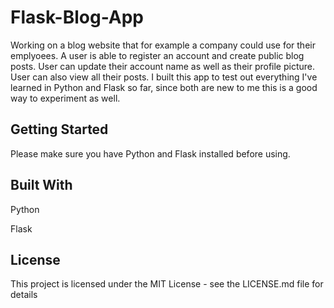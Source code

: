 <h1>Flask-Blog-App</h1>

Working on a blog website that for example a company could use for their emplyoees. A user is able to register an account and create public blog posts.  User can update their account name as well as their profile picture.  User can also view all their posts.  I built this app to test out everything I've learned in Python and Flask so far, since both are new to me this is a good way to experiment as well.

<h2>Getting Started</h2>
Please make sure you have Python and Flask installed before using.

<h2>Built With</h2>
Python

Flask

<h2>License</h2>
This project is licensed under the MIT License - see the LICENSE.md file for details
